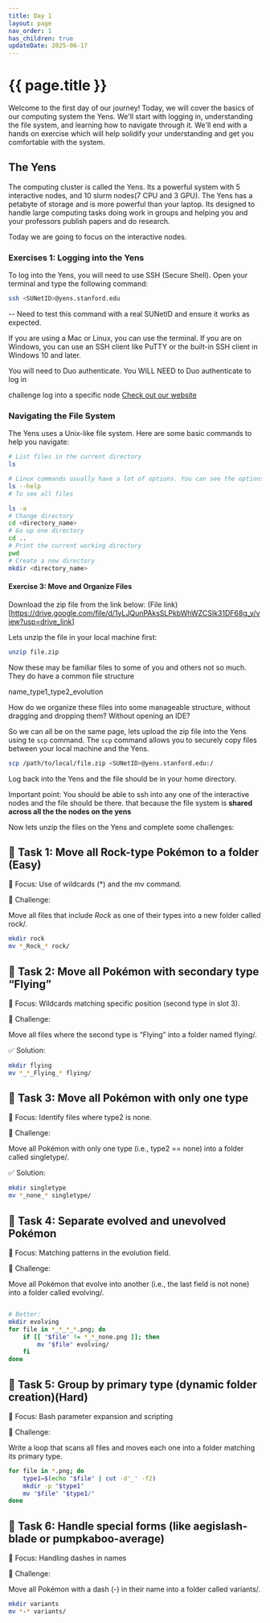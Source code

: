 ```yaml
---
title: Day 1
layout: page
nav_order: 1
has_children: true
updateDate: 2025-06-17
---
```


# {{ page.title }}


Welcome to the first day of our journey! Today, we will cover the basics of our computing system the Yens. We'll start with logging in, understanding the file system, and learning how to navigate through it. We'll end with a hands on exercise which will help solidify your understanding and get you comfortable with the system.


## The Yens 

The computing cluster is called the Yens. Its a powerful system with 5 interactive nodes,  and 10 slurm nodes(7 CPU and 3 GPU). The Yens has a petabyte of storage and is more powerful than your laptop. Its designed to handle large computing tasks doing work in groups and helping you and your professors publish papers and do research.

Today we are going to focus on the interactive nodes.


### Exercises 1: Logging into the Yens

To log into the Yens, you will need to use SSH (Secure Shell). Open your terminal and type the following command:

```bash
ssh <SUNetID>@yens.stanford.edu
```
 
-- Need to test this command with a real SUNetID and ensure it works as expected.

If you are using a Mac or Linux, you can use the terminal. If you are on Windows, you can use an SSH client like PuTTY or the built-in SSH client in Windows 10 and later.


You will need to Duo authenticate. You WILL NEED to Duo authenticate to log in



challenge
log into a specific node
    [Check out our website](https://rcpedia-dev.stanford.edu/_getting_started/how_access_yens/)

### Navigating the File System

The Yens uses a Unix-like file system. Here are some basic commands to help you navigate:
```bash
# List files in the current directory
ls  

# Linux commands usually have a lot of options. You can see the options by typing the command with --help
ls --help
# To see all files  

ls -a
# Change directory
cd <directory_name>
# Go up one directory
cd ..
# Print the current working directory
pwd
# Create a new directory
mkdir <directory_name>

```

#### Exercise 3: Move and Organize Files

Download the zip file from the link below:
(File link)[https://drive.google.com/file/d/1yLJQunPAksSLPkbWhWZCSIk31DF68g_y/view?usp=drive_link]


Lets unzip the file in your local machine first: 

```bash
unzip file.zip
```

Now these may be familiar files to some of you and others not so much. They do have a common file structure 

name_type1_type2_evolution

How do we organize these files into some manageable structure, without dragging and dropping them? Without opening an IDE? 

So we can all be on the same page, lets upload the zip file into the Yens using te `scp` command.
The `scp` command allows you to securely copy files between your local machine and the Yens.

```bash
scp /path/to/local/file.zip <SUNetID>@yens.stanford.edu:/
```

Log back into the Yens and the file should be in your home directory.

Important point: You should be able to ssh into any one of the interactive nodes and the file should be there.
that because the file system is **shared across all the the nodes on the yens**



Now lets unzip the files on the Yens and complete some challenges:

## 🔰 Task 1: Move all Rock-type Pokémon to a folder (Easy)
🧠 Focus: Use of wildcards (*) and the mv command.

💪 Challenge:

Move all files that include _Rock_ as one of their types into a new folder called rock/.
```bash
mkdir rock
mv *_Rock_* rock/
```

## 🔰 Task 2: Move all Pokémon with secondary type “Flying”

🧠 Focus: Wildcards matching specific position (second type in slot 3).

💪 Challenge:

Move all files where the second type is “Flying” into a folder named flying/.

✅ Solution:
```bash
mkdir flying
mv *_*_Flying_* flying/
```

## 🔰 Task 3: Move all Pokémon with only one type

🧠 Focus: Identify files where type2 is none.

💪 Challenge:

Move all Pokémon with only one type (i.e., type2 == none) into a folder called singletype/.

✅ Solution:
```bash
mkdir singletype
mv *_none_* singletype/
```

## 🔰 Task 4: Separate evolved and unevolved Pokémon

🧠 Focus: Matching patterns in the evolution field.

💪 Challenge:

Move all Pokémon that evolve into another (i.e., the last field is not none) into a folder called evolving/.

```bash

# Better:
mkdir evolving
for file in *_*_*_*.png; do
    if [[ "$file" != *_*_none.png ]]; then
        mv "$file" evolving/
    fi
done
```

## 🔰 Task 5: Group by primary type (dynamic folder creation)(Hard)

🧠 Focus: Bash parameter expansion and scripting

💪 Challenge:

Write a loop that scans all files and moves each one into a folder matching its primary type.
```bash
for file in *.png; do
    type1=$(echo "$file" | cut -d'_' -f2)
    mkdir -p "$type1"
    mv "$file" "$type1/"
done
```

## 🔰 Task 6: Handle special forms (like aegislash-blade or pumpkaboo-average)

🧠 Focus: Handling dashes in names

💪 Challenge:

Move all Pokémon with a dash (-) in their name into a folder called variants/.
```bash
mkdir variants
mv *-* variants/
```     
